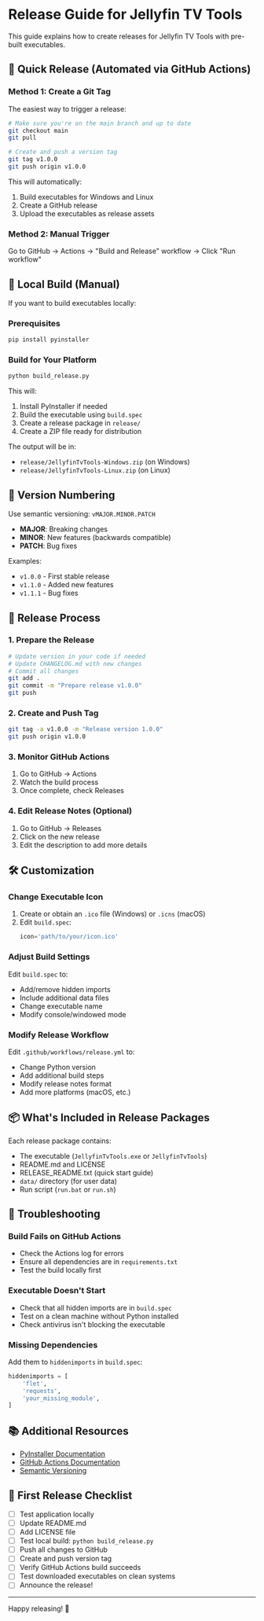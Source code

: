 # Release Guide for Jellyfin TV Tools

This guide explains how to create releases for Jellyfin TV Tools with pre-built executables.

## 🎯 Quick Release (Automated via GitHub Actions)

### Method 1: Create a Git Tag

The easiest way to trigger a release:

```bash
# Make sure you're on the main branch and up to date
git checkout main
git pull

# Create and push a version tag
git tag v1.0.0
git push origin v1.0.0
```

This will automatically:
1. Build executables for Windows and Linux
2. Create a GitHub release
3. Upload the executables as release assets

### Method 2: Manual Trigger

Go to GitHub → Actions → "Build and Release" workflow → Click "Run workflow"

## 🔧 Local Build (Manual)

If you want to build executables locally:

### Prerequisites

```bash
pip install pyinstaller
```

### Build for Your Platform

```bash
python build_release.py
```

This will:
1. Install PyInstaller if needed
2. Build the executable using `build.spec`
3. Create a release package in `release/`
4. Create a ZIP file ready for distribution

The output will be in:
- `release/JellyfinTvTools-Windows.zip` (on Windows)
- `release/JellyfinTvTools-Linux.zip` (on Linux)

## 📝 Version Numbering

Use semantic versioning: `vMAJOR.MINOR.PATCH`

- **MAJOR**: Breaking changes
- **MINOR**: New features (backwards compatible)
- **PATCH**: Bug fixes

Examples:
- `v1.0.0` - First stable release
- `v1.1.0` - Added new features
- `v1.1.1` - Bug fixes

## 🔄 Release Process

### 1. Prepare the Release

```bash
# Update version in your code if needed
# Update CHANGELOG.md with new changes
# Commit all changes
git add .
git commit -m "Prepare release v1.0.0"
git push
```

### 2. Create and Push Tag

```bash
git tag -a v1.0.0 -m "Release version 1.0.0"
git push origin v1.0.0
```

### 3. Monitor GitHub Actions

1. Go to GitHub → Actions
2. Watch the build process
3. Once complete, check Releases

### 4. Edit Release Notes (Optional)

1. Go to GitHub → Releases
2. Click on the new release
3. Edit the description to add more details

## 🛠️ Customization

### Change Executable Icon

1. Create or obtain an `.ico` file (Windows) or `.icns` (macOS)
2. Edit `build.spec`:
   ```python
   icon='path/to/your/icon.ico'
   ```

### Adjust Build Settings

Edit `build.spec` to:
- Add/remove hidden imports
- Include additional data files
- Change executable name
- Modify console/windowed mode

### Modify Release Workflow

Edit `.github/workflows/release.yml` to:
- Change Python version
- Add additional build steps
- Modify release notes format
- Add more platforms (macOS, etc.)

## 📦 What's Included in Release Packages

Each release package contains:
- The executable (`JellyfinTvTools.exe` or `JellyfinTvTools`)
- README.md and LICENSE
- RELEASE_README.txt (quick start guide)
- `data/` directory (for user data)
- Run script (`run.bat` or `run.sh`)

## 🐛 Troubleshooting

### Build Fails on GitHub Actions

- Check the Actions log for errors
- Ensure all dependencies are in `requirements.txt`
- Test the build locally first

### Executable Doesn't Start

- Check that all hidden imports are in `build.spec`
- Test on a clean machine without Python installed
- Check antivirus isn't blocking the executable

### Missing Dependencies

Add them to `hiddenimports` in `build.spec`:
```python
hiddenimports = [
    'flet',
    'requests',
    'your_missing_module',
]
```

## 📚 Additional Resources

- [PyInstaller Documentation](https://pyinstaller.org/)
- [GitHub Actions Documentation](https://docs.github.com/en/actions)
- [Semantic Versioning](https://semver.org/)

## 🎉 First Release Checklist

- [ ] Test application locally
- [ ] Update README.md
- [ ] Add LICENSE file
- [ ] Test local build: `python build_release.py`
- [ ] Push all changes to GitHub
- [ ] Create and push version tag
- [ ] Verify GitHub Actions build succeeds
- [ ] Test downloaded executables on clean systems
- [ ] Announce the release!

---

Happy releasing! 🚀
